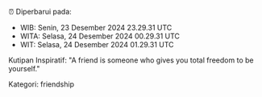 ⏰ Diperbarui pada:
- WIB: Senin, 23 Desember 2024 23.29.31 UTC
- WITA: Selasa, 24 Desember 2024 00.29.31 UTC
- WIT: Selasa, 24 Desember 2024 01.29.31 UTC

Kutipan Inspiratif:
"A friend is someone who gives you total freedom to be yourself."


Kategori: friendship

